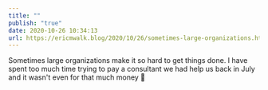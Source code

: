 ```yaml
---
title: ""
publish: "true"
date: 2020-10-26 10:34:13
url: https://ericmwalk.blog/2020/10/26/sometimes-large-organizations.html
---
```


Sometimes large organizations make it so hard to get things done. I have spent too much time trying to pay a consultant we had help us back in July and it wasn't even for that much money 🤦